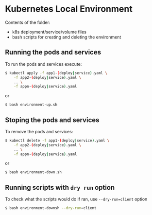 # Kubernetes Local Environment

Contents of the folder:
- k8s deployment/service/volume files
- bash scripts for creating and deleting the environment

## Running the pods and services

To run the pods and services execute:
```bash
$ kubectl apply -f app1-(deploy|service).yaml \
    -f app2-(deploy|service).yaml \
    .. \
    -f appn-(deploy|service).yaml
```
or
```bash
$ bash environment-up.sh
```

## Stoping the pods and services

To remove the pods and services:
```bash
$ kubectl delete -f app1-(deploy|service).yaml \
    -f app2-(deploy|service).yaml \
    .. \
    -f appn-(deploy|service).yaml
```
or
```bash
$ bash environment-down.sh
```

## Running scripts with `dry run` option

To check what the scripts would do if ran, use `--dry-run=client` option
```bash
$ bash environment-downsh --dry-run=client
```

